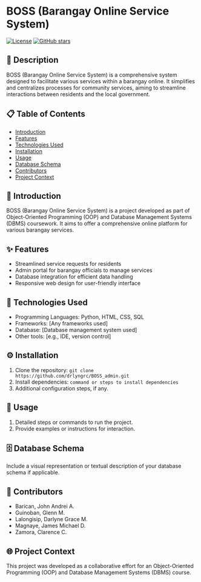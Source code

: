 <!-- Project Title -->
# BOSS (Barangay Online Service System)

<!-- Badges -->
[![License](https://img.shields.io/badge/license-MIT-blue.svg)](https://opensource.org/licenses/MIT)
[![GitHub stars](https://img.shields.io/github/stars/drlyngrc/BOSS_admin.svg?style=social&label=Star&maxAge=2592000)](https://github.com/drlyngrc/BOSS_admin)

<!-- Description -->
## 📄 Description

BOSS (Barangay Online Service System) is a comprehensive system designed to facilitate various services within a barangay online. It simplifies and centralizes processes for community services, aiming to streamline interactions between residents and the local government.

<!-- Table of Contents -->
## 📋 Table of Contents

- [Introduction](#-introduction)
- [Features](#-features)
- [Technologies Used](#-technologies-used)
- [Installation](#-installation)
- [Usage](#-usage)
- [Database Schema](#-database-schema)
- [Contributors](#-contributors)
- [Project Context](#-project-context)

<!-- Introduction -->
## 🌟 Introduction

BOSS (Barangay Online Service System) is a project developed as part of Object-Oriented Programming (OOP) and Database Management Systems (DBMS) coursework. It aims to offer a comprehensive online platform for various barangay services.

<!-- Features -->
## ✨ Features

- Streamlined service requests for residents
- Admin portal for barangay officials to manage services
- Database integration for efficient data handling
- Responsive web design for user-friendly interface

<!-- Technologies Used -->
## 🔧 Technologies Used

- Programming Languages: Python, HTML, CSS, SQL
- Frameworks: [Any frameworks used]
- Database: [Database management system used]
- Other tools: [e.g., IDE, version control]

<!-- Installation -->
## ⚙️ Installation

1. Clone the repository: `git clone https://github.com/drlyngrc/BOSS_admin.git`
2. Install dependencies: `command or steps to install dependencies`
3. Additional configuration steps, if any.

<!-- Usage -->
## 🚦 Usage

1. Detailed steps or commands to run the project.
2. Provide examples or instructions for interaction.

<!-- Database Schema -->
## 🗄️ Database Schema

Include a visual representation or textual description of your database schema if applicable.

<!-- Contributors -->
## 👥 Contributors

- Barican, John Andrei A.
- Guinoban, Glenn M.
- Lalongisip, Darlyne Grace M.
- Magnaye, James Michael D.
- Zamora, Clarence C.

<!-- Project Context -->
## 🌐 Project Context

This project was developed as a collaborative effort for an Object-Oriented Programming (OOP) and Database Management Systems (DBMS) course. 

